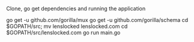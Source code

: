 Clone, go get dependencies and running the application

go get -u github.com/gorilla/mux
go get -u github.com/gorilla/schema
cd $GOPATH/src; mv lenslocked lenslocked.com
cd $GOPATH/src/lenslocked.com
go run main.go